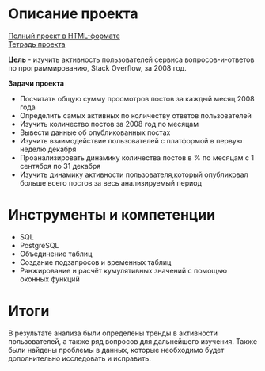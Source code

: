 # Описание проекта

[Полный проект в HTML-формате](https://htmlpreview.github.io/?https://raw.githubusercontent.com/vgvsk/Data-Analyst-Portfolio/main/Question-and-answer%20website%20analysis/Question-and-answer%20website%20analysis.html?token=GHSAT0AAAAAACGWKRUMET2UU6G2XTDUD6VQZHPYI4A) 
<br>[Тетрадь проекта](https://github.com/vgvsk/Data-Analyst-Portfolio/blob/854bc305951c7aec1fb7cca219f5d594c736e07f/Question-and-answer%20website%20analysis/Question-and-answer%20website%20analysis.ipynb)

**Цель** - изучить активность пользователей сервиса вопросов-и-ответов по программированию, Stack Overflow, за 2008 год.

**Задачи проекта**

- Посчитать общую сумму просмотров постов за каждый месяц 2008 года
- Определить самых активных по количеству ответов пользователей
- Изучить количество постов за 2008 год по месяцам
- Вывести данные об опубликованных постах
- Изучить взаимодействие пользователей с платформой в первую неделю декабря
- Проанализировать динамику количества постов в % по месяцам с 1 сентября по 31 декабря
- Изучить динамику активности пользователя,который опубликовал больше всего постов за весь анализируемый период

# Инструменты и компетенции

- SQL
- PostgreSQL
- Объединение таблиц
- Создание подзапросов и временных таблиц
- Ранжирование и расчёт кумулятивных значений с помощью оконных функций

# Итоги

В результате анализа были определены тренды в активности пользователей, а также ряд вопросов для дальнейшего изучения. Также были найдены проблемы в данных, которые необходимо будет дополнительно исследовать и исправить.
